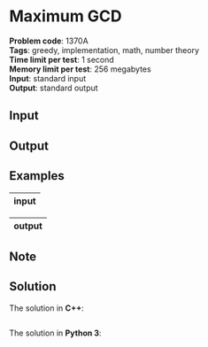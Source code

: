 # Maximum GCD
**Problem code**: 1370A  
**Tags**: greedy, implementation, math, number theory  
**Time limit per test**: 1 second  
**Memory limit per test**: 256 megabytes  
**Input**: standard input  
**Output**: standard output  



## Input


## Output


## Examples
| input |
| :--- |

| output |
| :--- |

## Note

## Solution
The solution in **C++**:
```cpp
```

The solution in **Python 3**:
```python
```